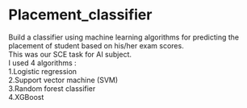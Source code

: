 # Placement_classifier
Build a classifier using machine learning algorithms for predicting the placement of student based on his/her exam scores.
<br>
This was our SCE task for AI subject.
<br>
I used 4 algorithms :<br>
1.Logistic regression<br>
2.Support vector machine (SVM)<br>
3.Random forest classifier<br>
4.XGBoost<br>
<br>
